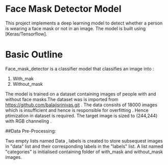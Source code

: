 # Face Mask Detector Model

This project implements a deep learning model to detect whether a person is wearing a face mask or not in an image. The model is built using [Keras/Tensorflow].

# Basic Outline
Face_mask_detector  is a classifier model that classifies  an image into :
1. With_mak
2. Without_mask

The model is trained on a dataset containing images of people with and without face masks.The dataset  was is  imported from https://github.com/balajisrinivas.git .
The data consists of 18000 images which is insufficient and hence is  responsible for overfitting . Hence ptimization in dataset is required.
The target image is sized to (244,244) with RGB channeling .

##Data Pre-Processing:

Two empty lists named Data , labels is created to store subsequest images in "data" list and their  corresponding labels in the "labels" list.
A list named  "categories" is initialised containing folder of with_mask and without_mask images.
